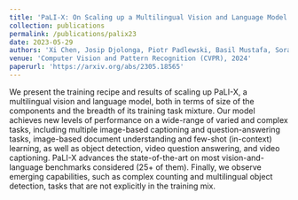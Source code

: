 ```yaml
---
title: 'PaLI-X: On Scaling up a Multilingual Vision and Language Model'
collection: publications
permalink: /publications/palix23
date: 2023-05-29
authors: 'Xi Chen, Josip Djolonga, Piotr Padlewski, Basil Mustafa, Soravit Changpinyo, Jialin Wu, Carlos Riquelme Ruiz, Sebastian Goodman, Xiao Wang, Yi Tay, Siamak Shakeri, Mostafa Dehghani, Daniel Salz, Mario Lucic, Michael Tschannen, Arsha Nagrani, Hexiang Hu, Mandar Joshi, Bo Pang, Ceslee Montgomery, Paulina Pietrzyk, Marvin Ritter, AJ Piergiovanni, Matthias Minderer, Filip Pavetic, Austin Waters, Gang Li, Ibrahim Alabdulmohsin, Lucas Beyer, Julien Amelot, Kenton Lee, Andreas Peter Steiner, Yang Li, Daniel Keysers, Anurag Arnab, Yuanzhong Xu, Keran Rong, Alexander Kolesnikov, Mojtaba Seyedhosseini, Anelia Angelova, Xiaohua Zhai, Neil Houlsby, Radu Soricut'
venue: 'Computer Vision and Pattern Recognition (CVPR), 2024'
paperurl: 'https://arxiv.org/abs/2305.18565'
---
```


We present the training recipe and results of scaling up PaLI-X, a multilingual vision and language model, both in terms of size of the components and the breadth of its training task mixture. Our model achieves new levels of performance on a wide-range of varied and complex tasks, including multiple image-based captioning and question-answering tasks, image-based document understanding and few-shot (in-context) learning, as well as object detection, video question answering, and video captioning. PaLI-X advances the state-of-the-art on most vision-and-language benchmarks considered (25+ of them). Finally, we observe emerging capabilities, such as complex counting and multilingual object detection, tasks that are not explicitly in the training mix.
